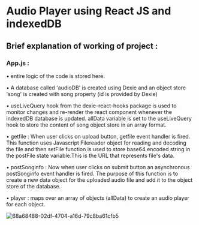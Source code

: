 # Audio Player using React JS and indexedDB

## Brief explanation of working of project :
 ### App.js :
 • entire logic of the code is stored here.
 
 • A database called 'audioDB' is created using Dexie and an object store 'song' is created with song property (id is provided by Dexie)
 
 • useLiveQuery hook from the dexie-react-hooks package is used to monitor changes and re-render the react component whenever the indexedDB database is updated.
   allData variable is set to the useLiveQuery hook to store the content of song object store in an array format. 

 • getfile   : When user clicks on upload button, getfile event handler is fired. This function uses Javascript Filereader object for reading and decoding the file
   and then setFile function is used to store base64 encoded string in the postFile state variable.This is the URL that represents file's data.
   
 • postSonginfo : Now when user clicks on submit button an asynchronous postSonginfo event handler is fired. The purpose of this function is to create a new data object
   for the uploaded audio file and add it to the object store of the database.
   
 • player  : maps over an array of objects (allData) to create an audio player for each object.
 

![68a68488-02df-4704-a16d-79c8ba61cfb5](https://user-images.githubusercontent.com/56825541/149437053-04c14cd7-224f-4464-b7f1-3cce02c6ed31.jpg)
